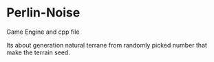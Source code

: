 # Perlin-Noise
Game Engine and cpp file

Its about generation natural terrane from 
randomly picked number that make the terrain seed.
